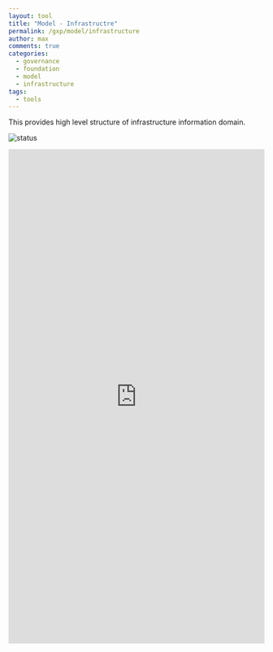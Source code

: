 ```yaml
---
layout: tool
title: "Model - Infrastructre"
permalink: /gxp/model/infrastructure
author: max
comments: true
categories:
  - governance
  - foundation
  - model
  - infrastructure
tags:
  - tools
---
```


This provides high level structure of infrastructure information domain.

![status](https://img.shields.io/badge/status-draft-red)

<iframe
  frameborder="0"
  style="width:100%;height:973px;"
  src="https://viewer.diagrams.net/#Uhttps%3A%2F%2Fdrive.google.com%2Fuc%3Fid%3D1lZAjJlyb6at2rTYj0TNJLupL57CBCYX0">
</iframe>
